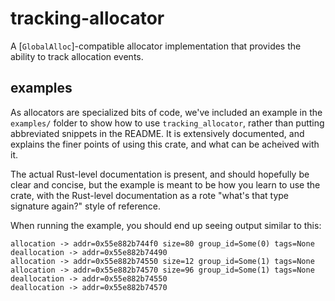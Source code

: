 # tracking-allocator

A [`GlobalAlloc`]-compatible allocator implementation that provides the ability to track allocation events.

## examples

As allocators are specialized bits of code, we've included an example in the `examples/` folder to
show how to use `tracking_allocator`, rather than putting abbreviated snippets in the README.  It is
extensively documented, and explains the finer points of using this crate, and what can be acheived
with it.

The actual Rust-level documentation is present, and should hopefully be clear and concise, but the
example is meant to be how you learn to use the crate, with the Rust-level documentation as a
rote "what's that type signature again?" style of reference.

When running the example, you should end up seeing output similar to this:

```
allocation -> addr=0x55e882b744f0 size=80 group_id=Some(0) tags=None
deallocation -> addr=0x55e882b74490
allocation -> addr=0x55e882b74550 size=12 group_id=Some(1) tags=None
allocation -> addr=0x55e882b74570 size=96 group_id=Some(1) tags=None
deallocation -> addr=0x55e882b74550
deallocation -> addr=0x55e882b74570
```